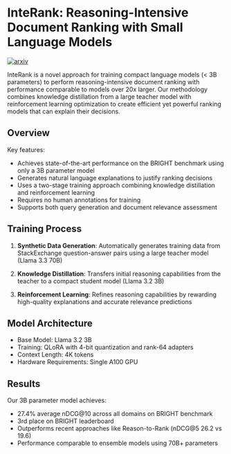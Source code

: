 # InteRank: Reasoning-Intensive Document Ranking with Small Language Models
[![arxiv](https://img.shields.io/badge/arXiv-2504.03947-b31b1b.svg)](https://arxiv.org/abs/2504.03947)

InteRank is a novel approach for training compact language models (< 3B parameters) to perform reasoning-intensive document ranking with performance comparable to models over 20x larger. Our methodology combines knowledge distillation from a large teacher model with reinforcement learning optimization to create efficient yet powerful ranking models that can explain their decisions.

## Overview

Key features:
- Achieves state-of-the-art performance on the BRIGHT benchmark using only a 3B parameter model
- Generates natural language explanations to justify ranking decisions
- Uses a two-stage training approach combining knowledge distillation and reinforcement learning
- Requires no human annotations for training
- Supports both query generation and document relevance assessment

## Training Process

1. **Synthetic Data Generation**: Automatically generates training data from StackExchange question-answer pairs using a large teacher model (Llama 3.3 70B)

2. **Knowledge Distillation**: Transfers initial reasoning capabilities from the teacher to a compact student model (Llama 3.2 3B)

3. **Reinforcement Learning**: Refines reasoning capabilities by rewarding high-quality explanations and accurate relevance predictions

## Model Architecture

- Base Model: Llama 3.2 3B
- Training: QLoRA with 4-bit quantization and rank-64 adapters
- Context Length: 4K tokens
- Hardware Requirements: Single A100 GPU

## Results

Our 3B parameter model achieves:
- 27.4% average nDCG@10 across all domains on BRIGHT benchmark
- 3rd place on BRIGHT leaderboard
- Outperforms recent approaches like Reason-to-Rank (nDCG@5 26.2 vs 19.6)
- Performance comparable to ensemble models using 70B+ parameters

